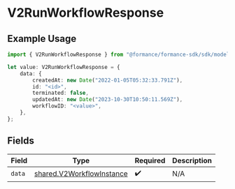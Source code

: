# V2RunWorkflowResponse

## Example Usage

```typescript
import { V2RunWorkflowResponse } from "@formance/formance-sdk/sdk/models/shared";

let value: V2RunWorkflowResponse = {
    data: {
        createdAt: new Date("2022-01-05T05:32:33.791Z"),
        id: "<id>",
        terminated: false,
        updatedAt: new Date("2023-10-30T10:50:11.569Z"),
        workflowID: "<value>",
    },
};
```

## Fields

| Field                                                                         | Type                                                                          | Required                                                                      | Description                                                                   |
| ----------------------------------------------------------------------------- | ----------------------------------------------------------------------------- | ----------------------------------------------------------------------------- | ----------------------------------------------------------------------------- |
| `data`                                                                        | [shared.V2WorkflowInstance](../../../sdk/models/shared/v2workflowinstance.md) | :heavy_check_mark:                                                            | N/A                                                                           |